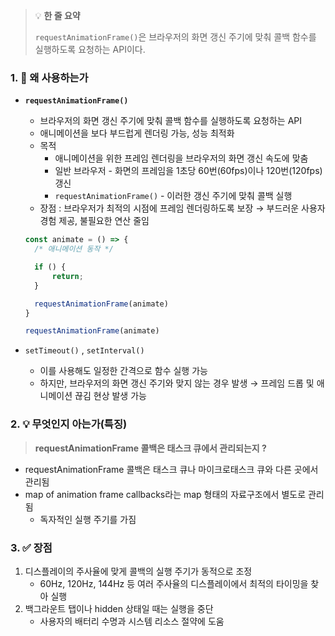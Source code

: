 > 💡 **한 줄 요약**
>
> `requestAnimationFrame()`은 브라우저의 화면 갱신 주기에 맞춰 콜백 함수를 실행하도록 요청하는 API이다.

### 1. 🤔 왜 사용하는가

- **`requestAnimationFrame()`**

  - 브라우저의 화면 갱신 주기에 맞춰 콜백 함수를 실행하도록 요청하는 API
  - 애니메이션을 보다 부드럽게 렌더링 가능, 성능 최적화
  - 목적
    - 애니메이션을 위한 프레임 렌더링을 브라우저의 화면 갱신 속도에 맞춤
    - 일반 브라우저 - 화면의 프레임을 1초당 60번(60fps)이나 120번(120fps) 갱신
    - `requestAnimationFrame()` - 이러한 갱신 주기에 맞춰 콜백 실행
  - 장점 : 브라우저가 최적의 시점에 프레임 렌더링하도록 보장
    → 부드러운 사용자 경험 제공, 불필요한 연산 줄임

  ```jsx
  const animate = () => {
  	/* 애니메이션 동작 */

  	if () {
  		return;
  	}

  	requestAnimationFrame(animate)
  }

  requestAnimationFrame(animate)
  ```

- `setTimeout()` , `setInterval()`
  - 이를 사용해도 일정한 간격으로 함수 실행 가능
  - 하지만, 브라우저의 화면 갱신 주기와 맞지 않는 경우 발생
    → 프레임 드롭 및 애니메이션 끊김 현상 발생 가능

### 2. 💡 무엇인지 아는가(특징)

> **requestAnimationFrame 콜백은 태스크 큐에서 관리되는지 ?**

- requestAnimationFrame 콜백은 태스크 큐나 마이크로태스크 큐와 다른 곳에서 관리됨
- map of animation frame callbacks라는 map 형태의 자료구조에서 별도로 관리됨
  - 독자적인 실행 주기를 가짐

### 3. ✅ 장점

1. 디스플레이의 주사율에 맞게 콜백의 실행 주기가 동적으로 조정
   - 60Hz, 120Hz, 144Hz 등 여러 주사율의 디스플레이에서 최적의 타이밍을 찾아 실행
2. 백그라운트 탭이나 hidden 상태일 때는 실행을 중단
   - 사용자의 배터리 수명과 시스템 리소스 절약에 도움
